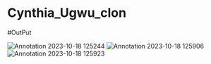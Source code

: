 # Cynthia_Ugwu_clon

#OutPut

![Annotation 2023-10-18 125244](https://github.com/Pushpendra181/Cynthia_Ugwu_clon/assets/123919866/4e76758d-0403-4b9f-b786-46f01e716c6f)
![Annotation 2023-10-18 125906](https://github.com/Pushpendra181/Cynthia_Ugwu_clon/assets/123919866/714a95c6-241f-48f8-8a5a-3ecabc5ab085)
![Annotation 2023-10-18 125923](https://github.com/Pushpendra181/Cynthia_Ugwu_clon/assets/123919866/6329c76c-2669-4dc0-826a-7739a29b512b)
